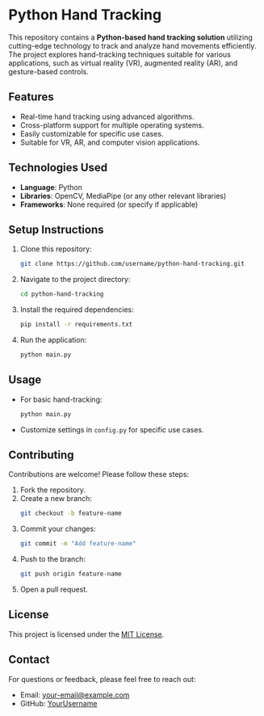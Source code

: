 # Python Hand Tracking

This repository contains a **Python-based hand tracking solution** utilizing cutting-edge technology to track and analyze hand movements efficiently. The project explores hand-tracking techniques suitable for various applications, such as virtual reality (VR), augmented reality (AR), and gesture-based controls.

## Features
- Real-time hand tracking using advanced algorithms.
- Cross-platform support for multiple operating systems.
- Easily customizable for specific use cases.
- Suitable for VR, AR, and computer vision applications.

## Technologies Used
- **Language**: Python
- **Libraries**: OpenCV, MediaPipe (or any other relevant libraries)
- **Frameworks**: None required (or specify if applicable)

## Setup Instructions
1. Clone this repository:
   ```bash
   git clone https://github.com/username/python-hand-tracking.git
   ```
2. Navigate to the project directory:
   ```bash
   cd python-hand-tracking
   ```
3. Install the required dependencies:
   ```bash
   pip install -r requirements.txt
   ```
4. Run the application:
   ```bash
   python main.py
   ```

## Usage
- For basic hand-tracking:
  ```bash
  python main.py
  ```
- Customize settings in `config.py` for specific use cases.

## Contributing
Contributions are welcome! Please follow these steps:
1. Fork the repository.
2. Create a new branch:
   ```bash
   git checkout -b feature-name
   ```
3. Commit your changes:
   ```bash
   git commit -m "Add feature-name"
   ```
4. Push to the branch:
   ```bash
   git push origin feature-name
   ```
5. Open a pull request.

## License
This project is licensed under the [MIT License](LICENSE).

## Contact
For questions or feedback, please feel free to reach out:
- Email: your-email@example.com
- GitHub: [YourUsername](https://github.com/YourUsername)
